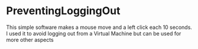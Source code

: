 # PreventingLoggingOut
This simple software makes a mouse move and a left click each 10 seconds. I used it to avoid logging out from a Virtual Machine but can be used for more other aspects
